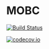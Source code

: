 # MOBC

[![Build Status](https://travis-ci.org/gsoleilhac/MOBC.jl.svg?branch=master)](https://travis-ci.org/gsoleilhac/MOBC.jl)

[![codecov.io](http://codecov.io/github/gsoleilhac/MOBC.jl/coverage.svg?branch=master)](http://codecov.io/github/gsoleilhac/MOBC.jl?branch=master)